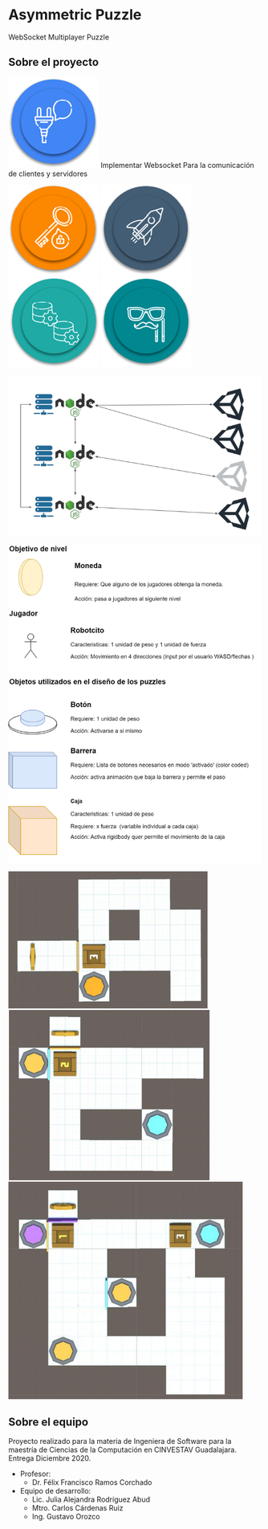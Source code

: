 # Asymmetric Puzzle 
WebSocket Multiplayer Puzzle
  
## Sobre el proyecto
![Implementar Websocket](images/00_implementarwebsocket.PNG)
Implementar Websocket
Para la comunicación de clientes y servidores

![](images/01_utilizarcifradoSSL.PNG)
![](images/02_nodejsWebservice.PNG)
![](images/03_InterconexionServidores.PNG)
![](images/04_ClienteSuplantador.PNG)

![](images/06_Conexiones.PNG)

![](images/07_GameElements.png)

![](images/nivel1.PNG)
![](images/nivel2.PNG)
![](images/nivel3.PNG)

## Sobre el equipo
Proyecto realizado para la materia de Ingeniera de Software para la maestría de Ciencias de la Computación en CINVESTAV Guadalajara. Entrega Diciembre 2020.
* Profesor: 
  * Dr. Félix Francisco Ramos Corchado
* Equipo de desarrollo:
  * Lic. Julia Alejandra Rodríguez Abud
  * Mtro. Carlos Cárdenas Ruiz
  * Ing. Gustavo Orozco

